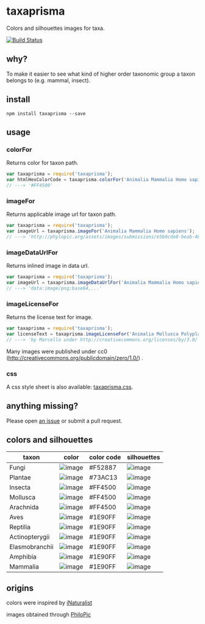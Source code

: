 # taxaprisma
Colors and silhouettes images for taxa.

[![Build Status](https://travis-ci.org/jhpoelen/taxaprisma.svg?branch=master)](https://travis-ci.org/jhpoelen/taxaprisma)

## why?
To make it easier to see what kind of higher order taxonomic group a taxon belongs to (e.g. mammal, insect).

## install
```npm install taxaprisma --save```

## usage
### colorFor
Returns color for taxon path.

```javascript
var taxaprisma = require('taxaprisma');
var htmlHexColorCode = taxaprisma.colorFor('Animalia Mammalia Homo sapiens');
// ---> '#FF4500'
 ```

### imageFor
Returns applicable image url for taxon path.

```javascript
var taxaprisma = require('taxaprisma');
var imageUrl = taxaprisma.imageFor('Animalia Mammalia Homo sapiens');
// ---> 'http://phylopic.org/assets/images/submissions/e5b0cde8-beab-48dc-b77c-d48b16c6a05e.thumb.png'
```
### imageDataUrlFor
Returns inlined image in data url.

```javascript
var taxaprisma = require('taxaprisma');
var imageUrl = taxaprisma.imageDataUrlFor('Animalia Mammalia Homo sapiens');
// ---> 'data:image/png;base64,...'
```

### imageLicenseFor
Returns the license text for image.
```javascript
var taxaprisma = require('taxaprisma');
var licenseText = taxaprisma.imageLicenseFor('Animalia Mollusca Polyplacophora Neoloricata')
// ---> 'by Marcello under http://creativecommons.org/licenses/by/3.0/'
```
Many images were published under cc0 (http://creativecommons.org/publicdomain/zero/1.0/) .

### css
A css style sheet is also available: [taxaprisma.css](./taxaprisma.css).

## anything missing?
Please open [an issue](../../issues/new) or submit a pull request.

## colors and silhouettes
taxon | color | color code | silhouettes
--- | --- | --- | --- 
Fungi | ![image](https://rawgit.com/jhpoelen/taxaprisma/master/assets/colorFungi.svg) | #F52887 | ![image](http://phylopic.org/assets/images/submissions/afd875a3-815f-443b-9b93-3e5bedd9a7a3.thumb.png)
Plantae| ![image](https://rawgit.com/jhpoelen/taxaprisma/master/assets/colorPlantae.svg)| #73AC13|  ![image](http://phylopic.org/assets/images/submissions/b6400f39-345a-4711-ab4f-92fd4e22cb1a.thumb.png) 
Insecta| ![image](https://rawgit.com/jhpoelen/taxaprisma/master/assets/colorInsecta.svg) | #FF4500| ![image](https://rawgit.com/jhpoelen/taxaprisma/master/assets/png/insecta.png)
Mollusca| ![image](https://rawgit.com/jhpoelen/taxaprisma/master/assets/colorMollusca.svg) | #FF4500| ![image](https://rawgit.com/jhpoelen/taxaprisma/master/assets/png/mollusca.png)
Arachnida| ![image](https://rawgit.com/jhpoelen/taxaprisma/master/assets/colorArachnida.svg) | #FF4500 | ![image](http://phylopic.org/assets/images/submissions/44fa6ec0-6bad-42bd-ae91-48d00c9b035c.thumb.png )
Aves| ![image](https://rawgit.com/jhpoelen/taxaprisma/master/assets/colorAves.svg) | #1E90FF | ![image](https://rawgit.com/jhpoelen/taxaprisma/master/assets/png/aves.png)
Reptilia| ![image](https://rawgit.com/jhpoelen/taxaprisma/master/assets/colorReptilia.svg) | #1E90FF | ![image](http://phylopic.org/assets/images/submissions/dffda000-77cb-4251-b837-0cd2ab21ed5b.thumb.png)
Actinopterygii| ![image](https://rawgit.com/jhpoelen/taxaprisma/master/assets/colorActinopterygii.svg) | #1E90FF | ![image](http://phylopic.org/assets/images/submissions/90e1c28f-dd6f-4b1c-b263-91d208610458.thumb.png)
Elasmobranchii| ![image](https://rawgit.com/jhpoelen/taxaprisma/master/assets/colorElasmobranchii.svg) | #1E90FF | ![image](http://phylopic.org/assets/images/submissions/993d4e41-51b3-4c59-a4ad-b3dbd482968e.thumb.png)
Amphibia| ![image](https://rawgit.com/jhpoelen/taxaprisma/master/assets/colorAmphibia.svg) | #1E90FF | ![image](https://rawgit.com/jhpoelen/taxaprisma/master/assets/png/amphibia.png)
Mammalia| ![image](https://rawgit.com/jhpoelen/taxaprisma/master/assets/colorMammalia.svg)| #1E90FF | ![image](http://phylopic.org/assets/images/submissions/e5b0cde8-beab-48dc-b77c-d48b16c6a05e.thumb.png)

## origins
colors were inspired by [iNaturalist](http://inaturalist.org)

images obtained through [PhiloPic](http://phylopic.org)

